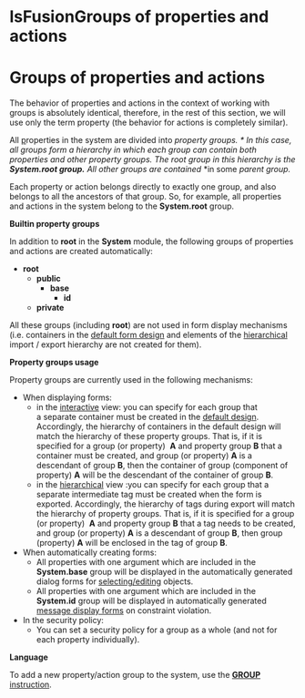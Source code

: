 # lsFusionGroups of properties and actions

# Groups of properties and actions

The behavior of properties and actions in the context of working with groups is absolutely identical, therefore, in the rest of this section, we will use only the term property (the behavior for actions is completely similar).

All [p](lsFusionProperties.md)roperties in the system are divided into *property groups. * In this case, all groups form a hierarchy in which each group can contain both properties and other property groups. The root group in this hierarchy is the **System.root group.** All other groups are contained* *in some *parent group.*

Each property or action belongs directly to exactly one group, and also belongs to all the ancestors of that group. So, for example, all properties and actions in the system belong to the **System.root** group.

**Builtin property groups**

In addition to **root** in the **System** module, the following groups of properties and actions are created automatically:

-   **root**
    -   **public**
        -   **base**
            -   **id**
    -   **private**

All these groups (including **root**) are not used in form display mechanisms (i.e. containers in the [default form design](Form-design_29884443.html#Formdesign-defaultDesign) and elements of the [hierarchical](Structured-view_29884537.html#Structuredview-hierarchy) import / export hierarchy are not created for them).

**Property groups usage**

Property groups are currently used in the following mechanisms:

-   When displaying forms:
    -   in the [interactive](lsFusionInteractive_view.md) view: you can specify for each group that a separate container must be created in the [default design](Form-design_29884443.html#Formdesign-defaultDesign). Accordingly, the hierarchy of containers in the default design will match the hierarchy of these property groups. That is, if it is specified for a group (or property)  **A** and property group **B** that a container must be created, and group (or property) **A** is a descendant of group **B**, then the container of group (component of property) **A** will be the descendant of the container of group **B**.
    -   in the [hierarchical](Structured-view_29884537.html#Structuredview-hierarchy) view :you can specify for each group that a separate intermediate tag must be created when the form is exported. Accordingly, the hierarchy of tags during export will match the hierarchy of property groups. That is, if it is specified for a group (or property)  **A** and property group **B** that a tag needs to be created, and group (or property) **A** is a descendant of group **B**, then group (property) **A** will be enclosed in the tag of group **B**. 
-   When automatically creating forms:
    -   All properties with one argument which are included in the **System.base** group will be displayed in the automatically generated dialog forms for [selecting/editing](Interactive-view_1573071.html#Interactiveview-edtClass) objects. 
    -   All properties with one argument which are included in the **System.id** group will be displayed in automatically generated [message display forms](Constraints_3538950.html#Constraints-message) on constraint violation.
-   In the security policy:
    -   You can set a security policy for a group as a whole (and not for each property individually).

**Language**

To add a new property/action group to the system, use the [**GROUP** instruction](lsFusionGROUP_instruction.md).



  
